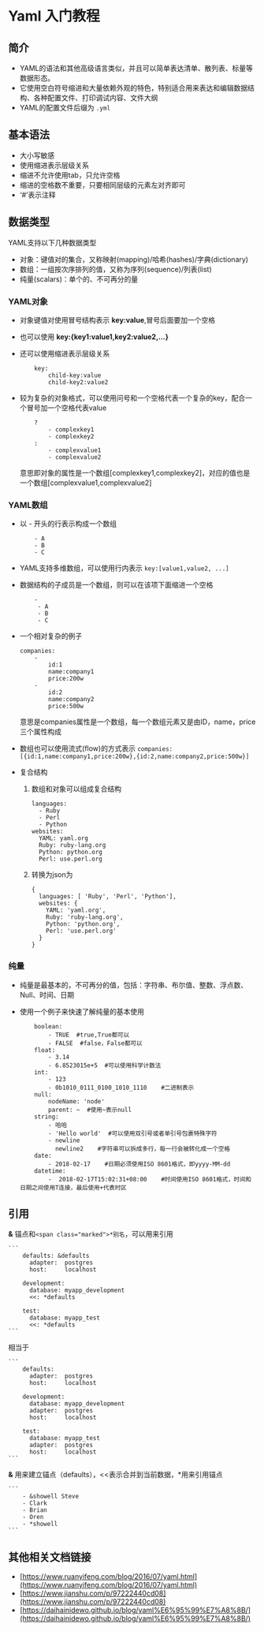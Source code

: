 # Yaml 入门教程

## 简介
* YAML的语法和其他高级语言类似，并且可以简单表达清单、散列表、标量等数据形态。
* 它使用空白符号缩进和大量依赖外观的特色，特别适合用来表达和编辑数据结构、各种配置文件、打印调试内容、文件大纲
* YAML的配置文件后缀为 `.yml`

## 基本语法
* 大小写敏感
* 使用缩进表示层级关系
* 缩进不允许使用tab，只允许空格
* 缩进的空格数不重要，只要相同层级的元素左对齐即可
* ‘#’表示注释

## 数据类型
YAML支持以下几种数据类型
* 对象：键值对的集合，又称映射(mapping)/哈希(hashes)/字典(dictionary)
* 数组：一组按次序排列的值，又称为序列(sequence)/列表(list)
* 纯量(scalars)：单个的、不可再分的量

### YAML对象
* 对象键值对使用冒号结构表示 **key:value**,冒号后面要加一个空格
* 也可以使用 **key:{key1:value1,key2:value2,...}**
* 还可以使用缩进表示层级关系
    
    ```
        key:
            child-key:value 
            child-key2:value2
    ```
* 较为复杂的对象格式，可以使用问号和一个空格代表一个复杂的key，配合一个冒号加一个空格代表value

    ```
        ? 
            - complexkey1
            - complexkey2
        : 
            - complexvalue1
            - complexvalue2
    ```
    意思即对象的属性是一个数组[complexkey1,complexkey2]，对应的值也是一个数组[complexvalue1,complexvalue2]

### YAML数组
* 以 - 开头的行表示构成一个数组

    ```
        - A
        - B
        - C
    ```
* YAML支持多维数组，可以使用行内表示
    `key:[value1,value2, ...]`
* 数据结构的子成员是一个数组，则可以在该项下面缩进一个空格
    
    ```
        -
         - A
         - B
         - C
    ```
* 一个相对复杂的例子

    ```
    companies:
        -
            id:1
            name:company1
            price:200w
        -
            id:2
            name:company2
            price:500w
    ```
    意思是companies属性是一个数组，每一个数组元素又是由ID，name，price三个属性构成
* 数组也可以使用流式(flow)的方式表示
    `companies:[{id:1,name:company1,price:200w},{id:2,name:company2,price:500w}]`
* 复合结构
    1. 数组和对象可以组成复合结构
    
        ```
        languages:
          - Ruby
          - Perl
          - Python 
        websites:
          YAML: yaml.org 
          Ruby: ruby-lang.org 
          Python: python.org 
          Perl: use.perl.org
        ```
    2. 转换为json为
        
        ```
        { 
          languages: [ 'Ruby', 'Perl', 'Python'],
          websites: {
            YAML: 'yaml.org',
            Ruby: 'ruby-lang.org',
            Python: 'python.org',
            Perl: 'use.perl.org' 
          } 
        }
        ```
### 纯量
* 纯量是最基本的，不可再分的值，包括：字符串、布尔值、整数、浮点数、Null、时间、日期
* 使用一个例子来快速了解纯量的基本使用

    ```
        boolean: 
            - TRUE  #true,True都可以
            - FALSE  #false，False都可以
        float:
            - 3.14
            - 6.8523015e+5  #可以使用科学计数法
        int:
            - 123
            - 0b1010_0111_0100_1010_1110    #二进制表示
        null:
            nodeName: 'node'
            parent: ~  #使用~表示null
        string:
            - 哈哈
            - 'Hello world'  #可以使用双引号或者单引号包裹特殊字符
            - newline
              newline2    #字符串可以拆成多行，每一行会被转化成一个空格
        date:
            - 2018-02-17    #日期必须使用ISO 8601格式，即yyyy-MM-dd
        datetime: 
            -  2018-02-17T15:02:31+08:00    #时间使用ISO 8601格式，时间和日期之间使用T连接，最后使用+代表时区
    ```
    
## 引用
**&** 锚点和`<span class="marked">*别名`，可以用来引用
    
    ```
        defaults: &defaults
          adapter:  postgres
          host:     localhost
        
        development:
          database: myapp_development
          <<: *defaults
        
        test:
          database: myapp_test
          <<: *defaults
    ```    
    
相当于

    ```
        defaults:
          adapter:  postgres
          host:     localhost
        
        development:
          database: myapp_development
          adapter:  postgres
          host:     localhost
        
        test:
          database: myapp_test
          adapter:  postgres
          host:     localhost
    ```
**&** 用来建立锚点（defaults），<<表示合并到当前数据，*用来引用锚点
    
    ```
        - &showell Steve 
        - Clark 
        - Brian 
        - Oren 
        - *showell
    ```
## 其他相关文档链接
* [https://www.ruanyifeng.com/blog/2016/07/yaml.html](https://www.ruanyifeng.com/blog/2016/07/yaml.html)
* [https://www.jianshu.com/p/97222440cd08](https://www.jianshu.com/p/97222440cd08)
* [https://daihainidewo.github.io/blog/yaml%E6%95%99%E7%A8%8B/](https://daihainidewo.github.io/blog/yaml%E6%95%99%E7%A8%8B/)    